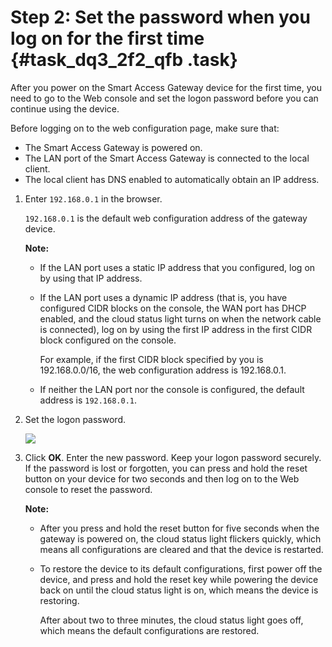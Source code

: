 # Step 2: Set the password when you log on for the first time {#task_dq3_2f2_qfb .task}

After you power on the Smart Access Gateway device for the first time, you need to go to the Web console and set the logon password before you can continue using the device.

Before logging on to the web configuration page, make sure that:

-   The Smart Access Gateway is powered on.
-   The LAN port of the Smart Access Gateway is connected to the local client.
-   The local client has DNS enabled to automatically obtain an IP address.

1.  Enter `192.168.0.1` in the browser. 

    `192.168.0.1` is the default web configuration address of the gateway device.

    **Note:** 

    -   If the LAN port uses a static IP address that you configured, log on by using that IP address.
    -   If the LAN port uses a dynamic IP address \(that is, you have configured CIDR blocks on the console, the WAN port has DHCP enabled, and the cloud status light turns on when the network cable is connected\), log on by using the first IP address in the first CIDR block configured on the console.

        For example, if the first CIDR block specified by you is 192.168.0.0/16, the web configuration address is 192.168.0.1.

    -   If neither the LAN port nor the console is configured, the default address is `192.168.0.1`.
2.  Set the logon password. 

    ![](images/21180_en-US.png)

3.  Click **OK**. Enter the new password. Keep your logon password securely. If the password is lost or forgotten, you can press and hold the reset button on your device for two seconds and then log on to the Web console to reset the password.

    **Note:** 

    -   After you press and hold the reset button for five seconds when the gateway is powered on, the cloud status light flickers quickly, which means all configurations are cleared and that the device is restarted.
    -   To restore the device to its default configurations, first power off the device, and press and hold the reset key while powering the device back on until the cloud status light is on, which means the device is restoring.

        After about two to three minutes, the cloud status light goes off, which means the default configurations are restored.


